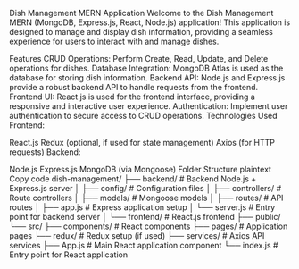 Dish Management MERN Application
Welcome to the Dish Management MERN (MongoDB, Express.js, React, Node.js) application! This application is designed to manage and display dish information, providing a seamless experience for users to interact with and manage dishes.

Features
CRUD Operations: Perform Create, Read, Update, and Delete operations for dishes.
Database Integration: MongoDB Atlas is used as the database for storing dish information.
Backend API: Node.js and Express.js provide a robust backend API to handle requests from the frontend.
Frontend UI: React.js is used for the frontend interface, providing a responsive and interactive user experience.
Authentication: Implement user authentication to secure access to CRUD operations.
Technologies Used
Frontend:

React.js
Redux (optional, if used for state management)
Axios (for HTTP requests)
Backend:

Node.js
Express.js
MongoDB (via Mongoose)
Folder Structure
plaintext
Copy code
dish-management/
├── backend/          # Backend Node.js + Express.js server
│   ├── config/       # Configuration files
│   ├── controllers/  # Route controllers
│   ├── models/       # Mongoose models
│   ├── routes/       # API routes
│   ├── app.js        # Express application setup
│   └── server.js     # Entry point for backend server
│
└── frontend/         # React.js frontend
    ├── public/
    └── src/
        ├── components/  # React components
        ├── pages/       # Application pages
        ├── redux/       # Redux setup (if used)
        ├── services/    # Axios API services
        ├── App.js       # Main React application component
        └── index.js     # Entry point for React application
